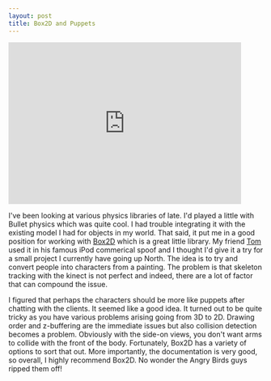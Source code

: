 ```yaml
---
layout: post
title: Box2D and Puppets
---
```


<iframe src="http://player.vimeo.com/video/27285196?portrait=0" width="460" height="320" frameborder="0"></iframe>


I've been looking at various physics libraries of late. I'd played a little with Bullet physics which was quite cool. I had trouble integrating it with the existing model I had for objects in my world. That said, it put me in a good position for working with [Box2D](http://www.box2d.org/) which is a great little library. My friend [Tom](http://imakethin.gs) used it in his famous iPod commerical spoof and I thought I'd give it a try for a small project I currently have going up North. The idea is to try and convert people into characters from a painting. The problem is that skeleton tracking with the kinect is not perfect and indeed, there are a lot of factor that can compound the issue.


I figured that perhaps the characters should be more like puppets after chatting with the clients. It seemed like a good idea. It turned out to be quite tricky as you have various problems arising going from 3D to 2D. Drawing order and z-buffering are the immediate issues but also collision detection becomes a problem. Obviously with the side-on views, you don't want arms to collide with the front of the body. Fortunately, Box2D has a variety of options to sort that out. More importantly, the documentation is very good, so overall, I highly recommend Box2D. No wonder the Angry Birds guys ripped them off!
